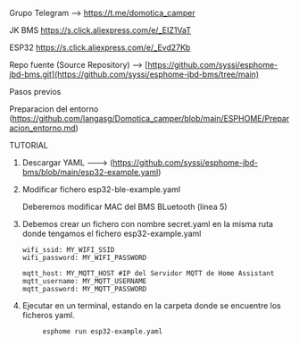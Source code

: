 Grupo Telegram --> https://t.me/domotica_camper


JK BMS https://s.click.aliexpress.com/e/_EIZ1VaT

ESP32 https://s.click.aliexpress.com/e/_Evd27Kb

Repo fuente (Source Repository) --> [https://github.com/syssi/esphome-jbd-bms.git](https://github.com/syssi/esphome-jbd-bms/tree/main)



Pasos previos

Preparacion del entorno (https://github.com/langasg/Domotica_camper/blob/main/ESPHOME/Preparacion_entorno.md)

TUTORIAL


1. Descargar YAML  ---> (https://github.com/syssi/esphome-jbd-bms/blob/main/esp32-example.yaml)

   
2. Modificar fichero  esp32-ble-example.yaml

   Deberemos modificar  MAC del BMS BLuetooth (linea 5)

3. Debemos crear un fichero con nombre secret.yaml en la misma ruta donde tengamos el fichero esp32-example.yaml

       wifi_ssid: MY_WIFI_SSID
       wifi_password: MY_WIFI_PASSWORD

       mqtt_host: MY_MQTT_HOST #IP del Servidor MQTT de Home Assistant
       mqtt_username: MY_MQTT_USERNAME
       mqtt_password: MY_MQTT_PASSWORD
   
         
4. Ejecutar en un terminal, estando en la carpeta donde se encuentre los ficheros yaml.

            esphome run esp32-example.yaml

